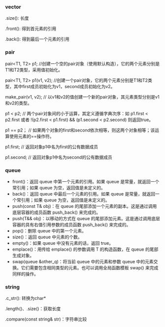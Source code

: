 ### vector

.size(): 长度

.front(): 得到首元素的引用

.back(): 得到最后一个元素的引用



### pair

pair<T1, T2> p1;            //创建一个空的pair对象（使用默认构造），它的两个元素分别是T1和T2类型，采用值初始化。

pair<T1, T2> p1(v1, v2);    //创建一个pair对象，它的两个元素分别是T1和T2类型，其中first成员初始化为v1，second成员初始化为v2。

make_pair(v1, v2);          // 以v1和v2的值创建一个新的pair对象，其元素类型分别是v1和v2的类型。

p1 < p2;                    // 两个pair对象间的小于运算，其定义遵循字典次序：如 p1.first < p2.first 或者 !(p2.first < p1.first) && (p1.second < p2.second) 则返回true。

p1 == p2；                  // 如果两个对象的first和second依次相等，则这两个对象相等；该运算使用元素的==操作符。

p1.first;                   // 返回对象p1中名为first的公有数据成员

p1.second;                 // 返回对象p1中名为second的公有数据成员



### queue

- front()：返回 queue 中第一个元素的引用。如果 queue 是常量，就返回一个常引用；如果 queue 为空，返回值是未定义的。
- back()：返回 queue 中最后一个元素的引用。如果 queue 是常量，就返回一个常引用；如果 queue 为空，返回值是未定义的。
- push(const T& obj)：在 queue 的尾部添加一个元素的副本。这是通过调用底层容器的成员函数 push_back() 来完成的。
- push(T&& obj)：以移动的方式在 queue 的尾部添加元素。这是通过调用底层容器的具有右值引用参数的成员函数 push_back() 来完成的。
- pop()：删除 queue 中的第一个元素。
- size()：返回 queue 中元素的个数。
- empty()：如果 queue 中没有元素的话，返回 true。
- emplace()：用传给 emplace() 的参数调用 T 的构造函数，在 queue 的尾部生成对象。
- swap(queue<T> &other_q)：将当前 queue 中的元素和参数 queue 中的元素交换。它们需要包含相同类型的元素。也可以调用全局函数模板 swap() 来完成同样的操作。



### string

.c_str(): 转换为char*

.length()、.size()：获取长度

.compare(const string& str)：字符串比较